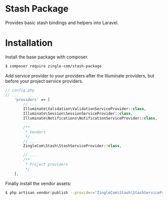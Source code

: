 Stash Package
==============

Provides basic stash bindings and helpers into Laravel.

# Installation

Install the base package with composer.

~~~ bash
$ composer require zingle-com/stash-package
~~~

Add service provider to your providers after the Illuminate providers, 
but before your project service providers.

~~~ php
// config.php
// ...
	'providers' => [
		// ...
		Illuminate\Validation\ValidationServiceProvider::class,
        Illuminate\Session\SessionServiceProvider::class,
        Illuminate\Notifications\NotificationServiceProvider::class,

        /**
         * Vendors
         */
    	// ...
    	ZingleCom\Stash\StashServiceProvider::class,

    	// ...
    	/**
    	 * Project providers
    	 */
	],
~~~

Finally install the vendor assets:

~~~ bash
$ php artisan vendor:publish --provider="ZingleCom\Stash\StashServiceProvider::class"
~~~